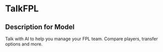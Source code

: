 # TalkFPL

## Description for Model

Talk with AI to help you manage your FPL team. Compare players, transfer options and more.

